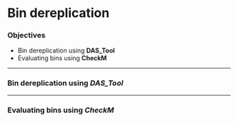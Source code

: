 # Bin dereplication

### Objectives

* Bin dereplication using **DAS_Tool**
* Evaluating bins using **CheckM**

---

### Bin dereplication using *DAS_Tool*



---

### Evaluating bins using *CheckM*


